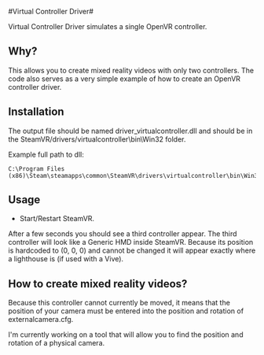 #Virtual Controller Driver#

Virtual Controller Driver simulates a single OpenVR controller.

## Why?

This allows you to create mixed reality videos with only two controllers.
The code also serves as a very simple example of how to create an OpenVR controller driver.

## Installation

The output file should be named driver_virtualcontroller.dll and should be in the SteamVR/drivers/virtualcontroller\bin\Win32 folder.

Example full path to dll:

    C:\Program Files (x86)\Steam\steamapps\common\SteamVR\drivers\virtualcontroller\bin\Win32\driver_virtualcontroller.dll
    
## Usage

* Start/Restart SteamVR.

After a few seconds you should see a third controller appear. The third controller will look like a Generic HMD inside SteamVR. Because its position is hardcoded to (0, 0, 0) and cannot be changed it will appear exactly where a lighthouse is (if used with a Vive).

## How to create mixed reality videos?

Because this controller cannot currently be moved, it means that the position of your camera must be entered into the position and rotation of externalcamera.cfg.

I'm currently working on a tool that will allow you to find the position and rotation of a physical camera.
